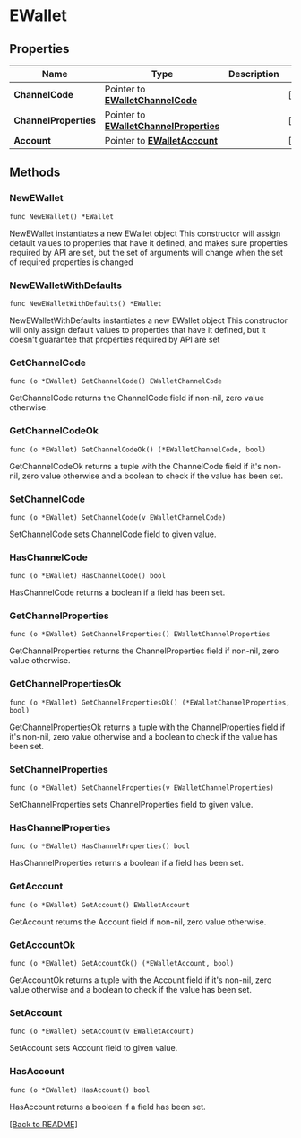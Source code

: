 # EWallet

## Properties

| Name | Type | Description | Notes |
| ------------ | ------------- | ------------- | ------------- |
| **ChannelCode** | Pointer to [**EWalletChannelCode**](EWalletChannelCode.md) |  | [optional]  |
| **ChannelProperties** | Pointer to [**EWalletChannelProperties**](EWalletChannelProperties.md) |  | [optional]  |
| **Account** | Pointer to [**EWalletAccount**](EWalletAccount.md) |  | [optional]  |

## Methods

### NewEWallet

`func NewEWallet() *EWallet`

NewEWallet instantiates a new EWallet object
This constructor will assign default values to properties that have it defined,
and makes sure properties required by API are set, but the set of arguments
will change when the set of required properties is changed

### NewEWalletWithDefaults

`func NewEWalletWithDefaults() *EWallet`

NewEWalletWithDefaults instantiates a new EWallet object
This constructor will only assign default values to properties that have it defined,
but it doesn't guarantee that properties required by API are set

### GetChannelCode

`func (o *EWallet) GetChannelCode() EWalletChannelCode`

GetChannelCode returns the ChannelCode field if non-nil, zero value otherwise.

### GetChannelCodeOk

`func (o *EWallet) GetChannelCodeOk() (*EWalletChannelCode, bool)`

GetChannelCodeOk returns a tuple with the ChannelCode field if it's non-nil, zero value otherwise
and a boolean to check if the value has been set.

### SetChannelCode

`func (o *EWallet) SetChannelCode(v EWalletChannelCode)`

SetChannelCode sets ChannelCode field to given value.

### HasChannelCode

`func (o *EWallet) HasChannelCode() bool`

HasChannelCode returns a boolean if a field has been set.

### GetChannelProperties

`func (o *EWallet) GetChannelProperties() EWalletChannelProperties`

GetChannelProperties returns the ChannelProperties field if non-nil, zero value otherwise.

### GetChannelPropertiesOk

`func (o *EWallet) GetChannelPropertiesOk() (*EWalletChannelProperties, bool)`

GetChannelPropertiesOk returns a tuple with the ChannelProperties field if it's non-nil, zero value otherwise
and a boolean to check if the value has been set.

### SetChannelProperties

`func (o *EWallet) SetChannelProperties(v EWalletChannelProperties)`

SetChannelProperties sets ChannelProperties field to given value.

### HasChannelProperties

`func (o *EWallet) HasChannelProperties() bool`

HasChannelProperties returns a boolean if a field has been set.

### GetAccount

`func (o *EWallet) GetAccount() EWalletAccount`

GetAccount returns the Account field if non-nil, zero value otherwise.

### GetAccountOk

`func (o *EWallet) GetAccountOk() (*EWalletAccount, bool)`

GetAccountOk returns a tuple with the Account field if it's non-nil, zero value otherwise
and a boolean to check if the value has been set.

### SetAccount

`func (o *EWallet) SetAccount(v EWalletAccount)`

SetAccount sets Account field to given value.

### HasAccount

`func (o *EWallet) HasAccount() bool`

HasAccount returns a boolean if a field has been set.


[[Back to README]](../../README.md)


